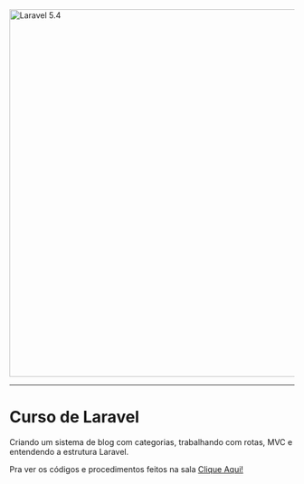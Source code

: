 <img src="http://i.imgur.com/TIlFmyE.png" alt="Laravel 5.4" width="650px">

<hr>

# Curso de Laravel

Criando um sistema de blog com categorias, trabalhando com rotas, MVC e entendendo a estrutura Laravel.

Pra ver os códigos e procedimentos feitos na sala [Clique Aqui!](https://www.google.com)

